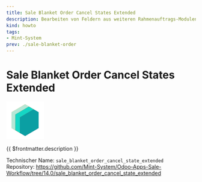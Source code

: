 ```yaml
---
title: Sale Blanket Order Cancel States Extended
description: Bearbeiten von Feldern aus weiteren Rahmenauftrags-Modulen im bestätigen Zustand.
kind: howto
tags:
- Mint-System
prev: ./sale-blanket-order
---
```

# Sale Blanket Order Cancel States Extended
![icon_oms_box](attachments/icons_odoo_mint_system.png)

{{ $frontmatter.description }}

Technischer Name: `sale_blanket_order_cancel_state_extended`\
Repository: <https://github.com/Mint-System/Odoo-Apps-Sale-Workflow/tree/14.0/sale_blanket_order_cancel_state_extended>
